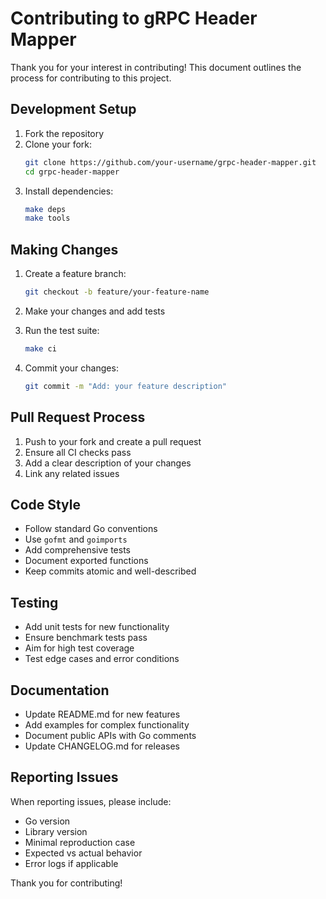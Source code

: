 # Contributing to gRPC Header Mapper

Thank you for your interest in contributing! This document outlines the process for contributing to this project.

## Development Setup

1. Fork the repository
2. Clone your fork:
   ```bash
   git clone https://github.com/your-username/grpc-header-mapper.git
   cd grpc-header-mapper
   ```
3. Install dependencies:
   ```bash
   make deps
   make tools
   ```

## Making Changes

1. Create a feature branch:
   ```bash
   git checkout -b feature/your-feature-name
   ```

2. Make your changes and add tests

3. Run the test suite:
   ```bash
   make ci
   ```

4. Commit your changes:
   ```bash
   git commit -m "Add: your feature description"
   ```

## Pull Request Process

1. Push to your fork and create a pull request
2. Ensure all CI checks pass
3. Add a clear description of your changes
4. Link any related issues

## Code Style

- Follow standard Go conventions
- Use `gofmt` and `goimports`
- Add comprehensive tests
- Document exported functions
- Keep commits atomic and well-described

## Testing

- Add unit tests for new functionality
- Ensure benchmark tests pass
- Aim for high test coverage
- Test edge cases and error conditions

## Documentation

- Update README.md for new features
- Add examples for complex functionality
- Document public APIs with Go comments
- Update CHANGELOG.md for releases

## Reporting Issues

When reporting issues, please include:
- Go version
- Library version
- Minimal reproduction case
- Expected vs actual behavior
- Error logs if applicable

Thank you for contributing!
